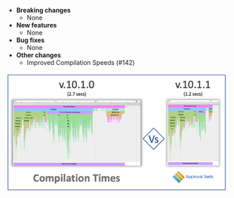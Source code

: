 <!-- See the [v.10.1.1 milestone](https://github.com/approvals/ApprovalTests.cpp/milestone/__MILESTONE_NUMBER__?closed=1) for the full list of changes. -->

* **Breaking changes**
    * None
* **New features**
    * None
* **Bug fixes**
    * None
* **Other changes**
    * Improved Compilation Speeds (#142)

<img src="/doc/images/ApprovalTests_v.10.1.1_compilation_times.png" alt="ApprovalTests_v.10.1.1_compilation_times" />
